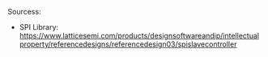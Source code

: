 Sourcess:
* SPI Library: https://www.latticesemi.com/products/designsoftwareandip/intellectualproperty/referencedesigns/referencedesign03/spislavecontroller